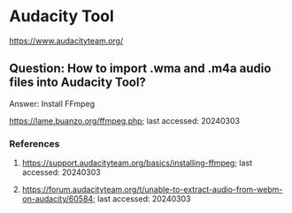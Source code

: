 # Audacity Tool

https://www.audacityteam.org/

## Question: How to import .wma and .m4a audio files into Audacity Tool?

Answer: Install FFmpeg

https://lame.buanzo.org/ffmpeg.php; last accessed: 20240303

### References

1) https://support.audacityteam.org/basics/installing-ffmpeg; last accessed: 20240303

2) https://forum.audacityteam.org/t/unable-to-extract-audio-from-webm-on-audacity/60584; last accessed: 20240303

